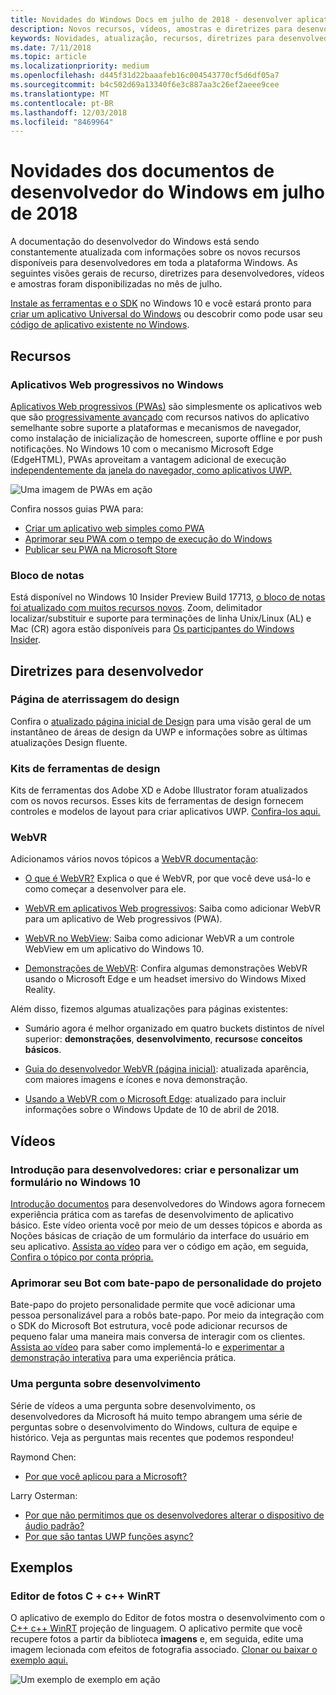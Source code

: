 ```yaml
---
title: Novidades do Windows Docs em julho de 2018 - desenvolver aplicativos UWP
description: Novos recursos, vídeos, amostras e diretrizes para desenvolvedores têm foram adicionados à documentação do desenvolvedor do Windows 10 de julho de 2018.
keywords: Novidades, atualização, recursos, diretrizes para desenvolvedores, Windows 10, julho
ms.date: 7/11/2018
ms.topic: article
ms.localizationpriority: medium
ms.openlocfilehash: d445f31d22baaafeb16c004543770cf5d6df05a7
ms.sourcegitcommit: b4c502d69a13340f6e3c887aa3c26ef2aeee9cee
ms.translationtype: MT
ms.contentlocale: pt-BR
ms.lasthandoff: 12/03/2018
ms.locfileid: "8469964"
---
```

# <a name="whats-new-in-the-windows-developer-docs-in-july-2018"></a>Novidades dos documentos de desenvolvedor do Windows em julho de 2018

A documentação do desenvolvedor do Windows está sendo constantemente atualizada com informações sobre os novos recursos disponíveis para desenvolvedores em toda a plataforma Windows. As seguintes visões gerais de recurso, diretrizes para desenvolvedores, vídeos e amostras foram disponibilizadas no mês de julho.

[Instale as ferramentas e o SDK](http://go.microsoft.com/fwlink/?LinkId=821431) no Windows 10 e você estará pronto para [criar um aplicativo Universal do Windows](../get-started/create-uwp-apps.md) ou descobrir como pode usar seu [código de aplicativo existente no Windows](../porting/index.md).

## <a name="features"></a>Recursos

### <a name="progressive-web-apps-on-windows"></a>Aplicativos Web progressivos no Windows

[Aplicativos Web progressivos (PWAs)](https://developer.microsoft.com/windows/pwa) são simplesmente os aplicativos web que são [progressivamente avançado](https://wikipedia.org/wiki/Progressive_enhancement) com recursos nativos do aplicativo semelhante sobre suporte a plataformas e mecanismos de navegador, como instalação de inicialização de homescreen, suporte offline e por push notificações. No Windows 10 com o mecanismo Microsoft Edge (EdgeHTML), PWAs aproveitam a vantagem adicional de execução [independentemente da janela do navegador, como aplicativos UWP.](https://docs.microsoft.com/microsoft-edge/progressive-web-apps/windows-features)

![Uma imagem de PWAs em ação](images/progressive-web-apps.jpg)

Confira nossos guias PWA para:

* [Criar um aplicativo web simples como PWA](https://docs.microsoft.com/microsoft-edge/progressive-web-apps/get-started)
* [Aprimorar seu PWA com o tempo de execução do Windows](https://docs.microsoft.com/en-us/microsoft-edge/progressive-web-apps/windows-features)
* [Publicar seu PWA na Microsoft Store](https://docs.microsoft.com/microsoft-edge/progressive-web-apps/microsoft-store)

### <a name="notepad"></a>Bloco de notas

Está disponível no Windows 10 Insider Preview Build 17713, [o bloco de notas foi atualizado com muitos recursos novos](http://aka.ms/ant-man). Zoom, delimitador localizar/substituir e suporte para terminações de linha Unix/Linux (AL) e Mac (CR) agora estão disponíveis para [Os participantes do Windows Insider](https://insider.windows.com/). 

## <a name="developer-guidance"></a>Diretrizes para desenvolvedor

### <a name="design-landing-page"></a>Página de aterrissagem do design

Confira o [atualizado página inicial de Design](https://developer.microsoft.com/windows/apps/design) para uma visão geral de um instantâneo de áreas de design da UWP e informações sobre as últimas atualizações Design fluente.

### <a name="design-toolkits"></a>Kits de ferramentas de design

Kits de ferramentas dos Adobe XD e Adobe Illustrator foram atualizados com os novos recursos. Esses kits de ferramentas de design fornecem controles e modelos de layout para criar aplicativos UWP. [Confira-los aqui.](../design/downloads/index.md)

### <a name="webvr"></a>WebVR

Adicionamos vários novos tópicos a [WebVR documentação](https://docs.microsoft.com/microsoft-edge/webvr/
):

* [O que é WebVR?](https://docs.microsoft.com/microsoft-edge/webvr/what-is-webvr
) Explica o que é WebVR, por que você deve usá-lo e como começar a desenvolver para ele.

* [WebVR em aplicativos Web progressivos](https://docs.microsoft.com/microsoft-edge/webvr/webvr-in-pwas): Saiba como adicionar WebVR para um aplicativo de Web progressivos (PWA).

* [WebVR no WebView](https://docs.microsoft.com/microsoft-edge/webvr/webvr-in-webview): Saiba como adicionar WebVR a um controle WebView em um aplicativo do Windows 10.

* [Demonstrações de WebVR](https://docs.microsoft.com/microsoft-edge/webvr/demos): Confira algumas demonstrações WebVR usando o Microsoft Edge e um headset imersivo do Windows Mixed Reality.

Além disso, fizemos algumas atualizações para páginas existentes:

* Sumário agora é melhor organizado em quatro buckets distintos de nível superior: **demonstrações**, **desenvolvimento**, **recursos**e **conceitos básicos**.

* [Guia do desenvolvedor WebVR (página inicial)](https://docs.microsoft.com/microsoft-edge/webvr/): atualizada aparência, com maiores imagens e ícones e nova demonstração.

* [Usando a WebVR com o Microsoft Edge](https://docs.microsoft.com/microsoft-edge/webvr/webvr-with-edge): atualizado para incluir informações sobre o Windows Update de 10 de abril de 2018.

## <a name="videos"></a>Vídeos

### <a name="get-started-for-devs-create-and-customize-a-form-on-windows-10"></a>Introdução para desenvolvedores: criar e personalizar um formulário no Windows 10

[Introdução documentos](../get-started/index.md) para desenvolvedores do Windows agora fornecem experiência prática com as tarefas de desenvolvimento de aplicativo básico. Este vídeo orienta você por meio de um desses tópicos e aborda as Noções básicas de criação de um formulário da interface do usuário em seu aplicativo. [Assista ao vídeo](https://www.youtube.com/watch?v=AgngKzq4hKI&feature=youtu.be) para ver o código em ação, em seguida, [Confira o tópico por conta própria.](http://aka.ms/CreateForms)

### <a name="enhance-your-bot-with-project-personality-chat"></a>Aprimorar seu Bot com bate-papo de personalidade do projeto

Bate-papo do projeto personalidade permite que você adicionar uma pessoa personalizável para a robôs bate-papo. Por meio da integração com o SDK do Microsoft Bot estrutura, você pode adicionar recursos de pequeno falar uma maneira mais conversa de interagir com os clientes. [Assista ao vídeo](https://www.youtube.com/watch?v=5C_uD8g2QKg&feature=youtu.be) para saber como implementá-lo e [experimentar a demonstração interativa](http://aka.ms/PersonalityChat) para uma experiência prática.

### <a name="one-dev-question"></a>Uma pergunta sobre desenvolvimento

Série de vídeos a uma pergunta sobre desenvolvimento, os desenvolvedores da Microsoft há muito tempo abrangem uma série de perguntas sobre o desenvolvimento do Windows, cultura de equipe e histórico. Veja as perguntas mais recentes que podemos respondeu!

Raymond Chen:

* [Por que você aplicou para a Microsoft?](https://www.youtube.com/watch?v=oL8ymamkEMU&feature=youtu.be)

Larry Osterman:

* [Por que não permitimos que os desenvolvedores alterar o dispositivo de áudio padrão?](https://www.youtube.com/watch?v=6aNUoVfbnmg&feature=youtu.be)
* [Por que são tantas UWP funções async?](https://www.youtube.com/watch?v=5M724QIy1Mk&feature=youtu.be)

## <a name="samples"></a>Exemplos

### <a name="photo-editor-cwinrt"></a>Editor de fotos C + c++ WinRT

O aplicativo de exemplo do Editor de fotos mostra o desenvolvimento com o [C++ c++ WinRT](../cpp-and-winrt-apis/intro-to-using-cpp-with-winrt.md) projeção de linguagem. O aplicativo permite que você recupere fotos a partir da biblioteca **imagens** e, em seguida, edite uma imagem lecionada com efeitos de fotografia associado. [Clonar ou baixar o exemplo aqui.](https://github.com/Microsoft/Windows-appsample-photo-editor)

![Um exemplo de exemplo em ação](images/photo-editor-banner.png)
